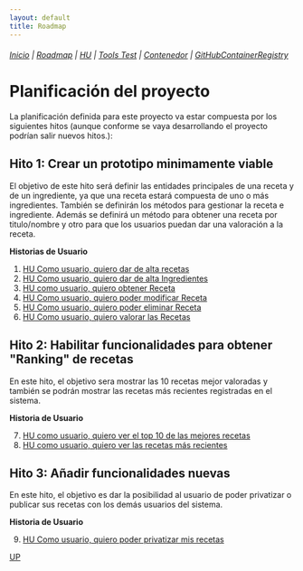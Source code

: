 ```yaml
---
layout: default
title: Roadmap
---
```


###### [Inicio](./) | [Roadmap](./Roadmap.html) | [HU](./hu.html) | [Tools Test](./aserciones_sis_pruebas.html) | [Contenedor](./contenedor.html) | [GitHubContainerRegistry](./githubcontainerregistry.html)


# Planificación del proyecto
<!-- {: .no_toc }

<details open markdown="block">
  <summary>
    Tabla de contenidos
  </summary>
  {: .text-delta }
1. TOC
{:toc}
</details> -->


La planificación definida para este proyecto va estar compuesta por los siguientes hitos (aunque conforme se vaya desarrollando el proyecto podrían salir nuevos hitos.):


## Hito 1: Crear un prototipo minimamente viable

El objetivo de este hito será definir las entidades principales de una receta y de un ingrediente, ya que una receta estará compuesta de uno o más ingredientes. También se definirán los métodos para gestionar la receta e ingrediente. Además se definirá un método para obtener una receta por titulo/nombre y otro para que los usuarios puedan dar una valoración a la receta.

**Historias de Usuario**

1. [HU Como usuario, quiero dar de alta recetas ](https://github.com/cr13/RecetaCoctel/issues/6)
2. [HU Como usuario, quiero dar de alta Ingredientes ](https://github.com/cr13/RecetaCoctel/issues/24) 
3. [HU como usuario, quiero obtener Receta ](https://github.com/cr13/RecetaCoctel/issues/5)
4. [HU Como usuario, quiero poder modificar Receta](https://github.com/cr13/RecetaCoctel/issues/7)
5. [HU Como usuario, quiero poder eliminar Receta](https://github.com/cr13/RecetaCoctel/issues/8)
6. [HU Como usuario, quiero valorar las Recetas](https://github.com/cr13/RecetaCoctel/issues/9)

## Hito 2: Habilitar funcionalidades para obtener "Ranking" de recetas

En este hito, el objetivo sera mostrar las 10 recetas mejor valoradas y también se podrán mostrar las recetas más recientes registradas en el sistema. 

**Historia de Usuario**

7. [HU como usuario, quiero ver el top 10 de las mejores recetas](https://github.com/cr13/RecetaCoctel/issues/10)
8. [HU como usuario, quiero ver las recetas más recientes](https://github.com/cr13/RecetaCoctel/issues/11)


## Hito 3: Añadir funcionalidades nuevas

En este hito, el objetivo es dar la posibilidad al usuario de poder privatizar o publicar sus recetas con los demás usuarios del sistema.

**Historia de Usuario**

9. [HU Como usuario, quiero poder privatizar mis recetas](https://github.com/cr13/RecetaCoctel/issues/28)


[UP](./Roadmap.html)